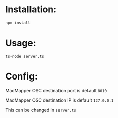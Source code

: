 # Installation:

`npm install`

# Usage:

`ts-node server.ts`

# Config:

MadMapper OSC destination port is default `8010`

MadMapper OSC destination IP is default `127.0.0.1`

This can be changed in `server.ts`
